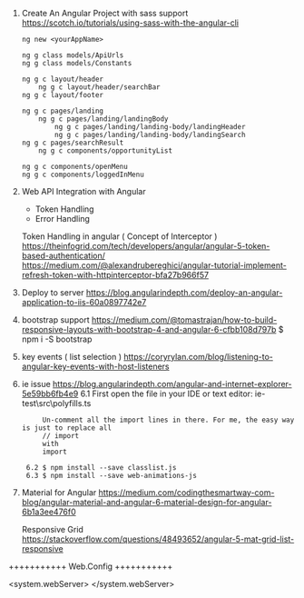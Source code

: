 1. Create An Angular Project with sass support
    https://scotch.io/tutorials/using-sass-with-the-angular-cli

    ```batch
    ng new <yourAppName>

    ng g class models/ApiUrls
    ng g class models/Constants

    ng g c layout/header
        ng g c layout/header/searchBar
    ng g c layout/footer

    ng g c pages/landing
        ng g c pages/landing/landingBody
            ng g c pages/landing/landing-body/landingHeader
            ng g c pages/landing/landing-body/landingSearch
    ng g c pages/searchResult
        ng g c components/opportunityList

    ng g c components/openMenu
    ng g c components/loggedInMenu
    ```    
    
    


2. Web API Integration with Angular
    - Token Handling
    - Error Handling

    Token Handling in angular  ( Concept of Interceptor )
        https://theinfogrid.com/tech/developers/angular/angular-5-token-based-authentication/
        https://medium.com/@alexandrubereghici/angular-tutorial-implement-refresh-token-with-httpinterceptor-bfa27b966f57



3. Deploy to server
    https://blog.angularindepth.com/deploy-an-angular-application-to-iis-60a0897742e7


4. bootstrap support
    https://medium.com/@tomastrajan/how-to-build-responsive-layouts-with-bootstrap-4-and-angular-6-cfbb108d797b
    $ npm i -S bootstrap


5. key events ( list selection )
    https://coryrylan.com/blog/listening-to-angular-key-events-with-host-listeners

6. ie issue
    https://blog.angularindepth.com/angular-and-internet-explorer-5e59bb6fb4e9
        6.1 First open the file in your IDE or text editor: ie-test\src\polyfills.ts

            Un-comment all the import lines in there. For me, the easy way is just to replace all
            // import 
            with 
            import

        6.2 $ npm install --save classlist.js
        6.3 $ npm install --save web-animations-js

7. Material for Angular
    https://medium.com/codingthesmartway-com-blog/angular-material-and-angular-6-material-design-for-angular-6b1a3ee476f0

    Responsive Grid
        https://stackoverflow.com/questions/48493652/angular-5-mat-grid-list-responsive



+++++++++++
Web.Config
+++++++++++
<?xml version="1.0" encoding="utf-8"?>
<configuration>

<system.webServer>
  <rewrite>
    <rules>
      <rule name="Angular Routes" stopProcessing="true">
        <match url=".*" />
        <conditions logicalGrouping="MatchAll">
          <add input="{REQUEST_FILENAME}" matchType="IsFile" negate="true" />
          <add input="{REQUEST_FILENAME}" matchType="IsDirectory" negate="true" />
        </conditions>
        <action type="Rewrite" url="./index.html" />
      </rule>
    </rules>
  </rewrite>
</system.webServer>

</configuration>